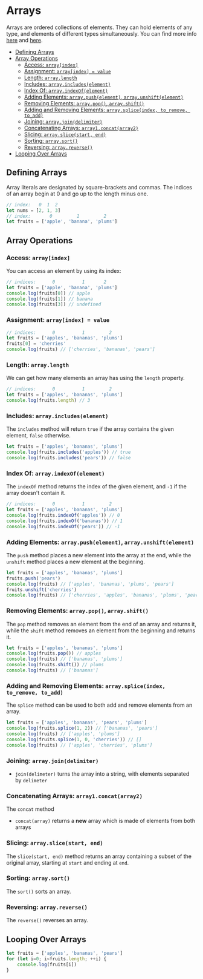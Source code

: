 
# Arrays



Arrays are ordered collections of elements. They can hold elements of any type, and elements of different types simultaneously. You can find more info [here](https://developer.mozilla.org/en-US/docs/Web/JavaScript/Reference/Global_Objects/Array) and [here](https://www.w3schools.com/jsref/jsref_obj_array.asp).




- [Defining Arrays](#defining-arrays)
- [Array Operations](#array-operations)
  - [Access: `array[index]`](#access-arrayindex)
  - [Assignment: `array[index] = value`](#assignment-arrayindex--value)
  - [Length: `array.length`](#length-arraylength)
  - [Includes: `array.includes(element)`](#includes-arrayincludeselement)
  - [Index Of: `array.indexOf(element)`](#index-of-arrayindexofelement)
  - [Adding Elements: `array.push(element)`, `array.unshift(element)`](#adding-elements-arraypushelement-arrayunshiftelement)
  - [Removing Elements: `array.pop()`, `array.shift()`](#removing-elements-arraypop-arrayshift)
  - [Adding and Removing Elements: `array.splice(index, to_remove, to_add)`](#adding-and-removing-elements-arrayspliceindex-to_remove-to_add)
  - [Joining: `array.join(delimiter)`](#joining-arrayjoindelimiter)
  - [Concatenating Arrays: `array1.concat(array2)`](#concatenating-arrays-array1concatarray2)
  - [Slicing: `array.slice(start, end)`](#slicing-arrayslicestart-end)
  - [Sorting: `array.sort()`](#sorting-arraysort)
  - [Reversing: `array.reverse()`](#reversing-arrayreverse)
- [Looping Over Arrays](#looping-over-arrays)

## Defining Arrays

Array literals are designated by square-brackets and commas. The indices of an array begin at 0 and go up to the length minus one.

```javascript
// index:   0  1  2
let nums = [2, 1, 3]
// index:       0         1         2
let fruits = ['apple', 'banana', 'plums']
```

## Array Operations

### Access: `array[index]`

You can access an element by using its index:

```javascript
// indices:      0          1       2
let fruits = ['apple', 'banana', 'plums']
console.log(fruits[0]) // apple
console.log(fruits[1]) // banana
console.log(fruits[3]) // undefined
```

### Assignment: `array[index] = value`

```javascript
// indices:      0          1         2
let fruits = ['apples', 'bananas', 'plums']
fruits[0] = 'cherries'
console.log(fruits) // ['cherries', 'bananas', 'pears']
```

### Length: `array.length`

We can get how many elements an array has using the `length` property.

```javascript
// indices:      0          1         2
let fruits = ['apples', 'bananas', 'plums']
console.log(fruits.length) // 3
```

### Includes: `array.includes(element)`

The `includes` method will return `true` if the array contains the given element, `false` otherwise.

```javascript
let fruits = ['apples', 'bananas', 'plums']
console.log(fruits.includes('apples')) // true
console.log(fruits.includes('pears')) // false
```

### Index Of: `array.indexOf(element)`

The `indexOf` method returns the index of the given element, and `-1` if the array doesn't contain it.

```javascript
// indices:      0          1         2
let fruits = ['apples', 'bananas', 'plums']
console.log(fruits.indexOf('apples')) // 0
console.log(fruits.indexOf('bananas')) // 1
console.log(fruits.indexOf('pears')) // -1
```

### Adding Elements: `array.push(element)`, `array.unshift(element)`

The `push` method places a new element into the array at the end, while the `unshift` method places a new element at the beginning.

```javascript
let fruits = ['apples', 'bananas', 'plums']
fruits.push('pears')
console.log(fruits) // ['apples', 'bananas', 'plums', 'pears']
fruits.unshift('cherries')
console.log(fruits) // ['cherries', 'apples', 'bananas', 'plums', 'pears']
```

### Removing Elements: `array.pop()`, `array.shift()`

The `pop` method removes an element from the end of an array and returns it, while the `shift` method removes an element from the beginning and returns it.

```javascript
let fruits = ['apples', 'bananas', 'plums']
console.log(fruits.pop()) // apples
console.log(fruits) // ['bananas', 'plums']
console.log(fruits.shift()) // plums
console.log(fruits) // ['bananas']
```


### Adding and Removing Elements: `array.splice(index, to_remove, to_add)`

The `splice` method can be used to both add and remove elements from an array.

```javascript
let fruits = ['apples', 'bananas', 'pears', 'plums']
console.log(fruits.splice(1, 2)) // ['bananas', 'pears']
console.log(fruits) // ['apples', 'plums']
console.log(fruits.splice(1, 0, 'cherries')) // []
console.log(fruits) // ['apples', 'cherries', 'plums']
```

### Joining: `array.join(delimiter)`

- `join(delimeter)` turns the array into a string, with elements separated by `delimeter`

### Concatenating Arrays: `array1.concat(array2)`

The `concat` method 
- `concat(array)` returns a **new** array which is made of elements from both arrays


### Slicing: `array.slice(start, end)`

The `slice(start, end)` method returns an array containing a subset of the original array, starting at `start` and ending at `end`.


### Sorting: `array.sort()`

The `sort()` sorts an array.


### Reversing: `array.reverse()`

The `reverse()` reverses an array.

## Looping Over Arrays

```javascript
let fruits = ['apples', 'bananas', 'pears']
for (let i=0; i<fruits.length; ++i) {
    console.log(fruits[i])
}
```